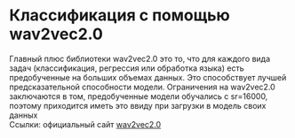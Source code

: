 # Классификация с помощью wav2vec2.0
Главный плюс библиотеки wav2vec2.0 это то, что для каждого вида задач (классификация, регрессия или обработка языка) есть предобученные на больших объемах данных. Это способствует лучшей предсказательной способности модели. Ограничения на wav2vec2.0 заключаются в том, предобученные модели обучались с sr=16000, поэтому приходится иметь это ввиду при загрузки в модель своих данных  
Ссылки: официальный сайт [wav2vec2.0](https://huggingface.co/docs/transformers/model_doc/wav2vec2)
